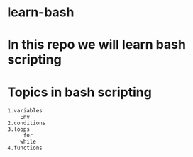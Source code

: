 # learn-bash
# In this repo we will learn bash scripting
# Topics in bash scripting
    1.variables
        Env
    2.conditions
    3.loops
         for
        while
    4.functions
